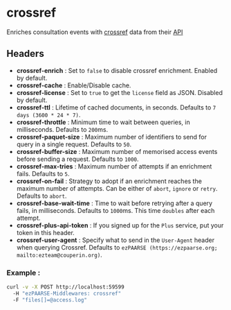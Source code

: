 # crossref

Enriches consultation events with [crossref](http://search.crossref.org/) data from their [API](http://search.crossref.org/help/api)

## Headers

+ **crossref-enrich** : Set to ``false`` to disable crossref enrichment. Enabled by default.
+ **crossref-cache** : Enable/Disable cache.
+ **crossref-license** : Set to ``true`` to get the ``license`` field as JSON. Disabled by default.
+ **crossref-ttl** : Lifetime of cached documents, in seconds. Defaults to ``7 days (3600 * 24 * 7)``.
+ **crossref-throttle** : Minimum time to wait between queries, in milliseconds. Defaults to ``200``ms.
+ **crossref-paquet-size** : Maximum number of identifiers to send for query in a single request. Defaults to ``50``.
+ **crossref-buffer-size** : Maximum number of memorised access events before sending a request. Defaults to ``1000``.
+ **crossref-max-tries** : Maximum number of attempts if an enrichment fails. Defaults to ``5``.
+ **crossref-on-fail** : Strategy to adopt if an enrichment reaches the maximum number of attempts. Can be either of ``abort``, ``ignore`` or ``retry``. Defaults to ``abort``.
+ **crossref-base-wait-time** : Time to wait before retrying after a query fails, in milliseconds. Defaults to ``1000``ms. This time ``doubles`` after each attempt.
+ **crossref-plus-api-token** : If you signed up for the ``Plus`` service, put your token in this header.
+ **crossref-user-agent** : Specify what to send in the `User-Agent` header when querying Crossref. Defaults to `ezPAARSE (https://ezpaarse.org; mailto:ezteam@couperin.org)`.

### Example :

```bash
curl -v -X POST http://localhost:59599
  -H "ezPAARSE-Middlewares: crossref"
  -F "files[]=@access.log"
```